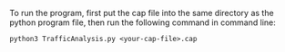To run  the program, first put the cap file into the same directory as the python program file, then run the following command in command line:

`python3 TrafficAnalysis.py <your-cap-file>.cap`
